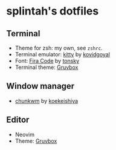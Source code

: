 # splintah's dotfiles

## Terminal
- Theme for zsh: my own, see `zshrc`.
- Terminal emulator: [kitty](https://github.com/kovidgoyal/kitty) by [kovidgoyal](https://github.com/kovidgoyal)
- Font: [Fira Code](https://github.com/tonsky/FiraCode) by [tonsky](https://github.com/tonsky)
- Terminal theme: [Gruvbox](https://github.com/morhetz/gruvbox)

## Window manager
- [chunkwm](https://github.com/koekeishiya/chunkwm) by [koekeishiya](https://github.com/koekeishiya)

## Editor
- Neovim
- Theme: [Gruvbox](https://github.com/morhetz/gruvbox)
